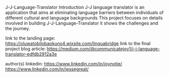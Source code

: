 J-J-Language-Translator
Introduction
J-J language translator is an application that aims at eliminating language barriers between individuals of different cultural and language backgrounds
This project focuses on details involved in building J-J-Language-Translator 
it shows the challenges and the journey.

link to the landing page:
https://oluwatobilobaokuno4.wixsite.com/linguabridge
link to the final project blog article:
https://medium.com/@communicatejoy1/j-j-language-translator-edfdb2912a3e

author(s) linkedin:
https://www.linkedin.com/in/joynotie/
https://www.linkedin.com/in/jessegreat/
